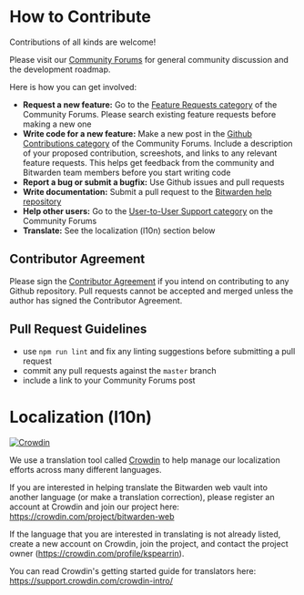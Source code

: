 # How to Contribute

Contributions of all kinds are welcome!

Please visit our [Community Forums](https://community.bitwarden.com/) for general community discussion and the development roadmap.

Here is how you can get involved:

-   **Request a new feature:** Go to the [Feature Requests category](https://community.bitwarden.com/c/feature-requests/) of the Community Forums. Please search existing feature requests before making a new one
-   **Write code for a new feature:** Make a new post in the [Github Contributions category](https://community.bitwarden.com/c/github-contributions/) of the Community Forums. Include a description of your proposed contribution, screeshots, and links to any relevant feature requests. This helps get feedback from the community and Bitwarden team members before you start writing code
-   **Report a bug or submit a bugfix:** Use Github issues and pull requests
-   **Write documentation:** Submit a pull request to the [Bitwarden help repository](https://github.com/bitwarden/help)
-   **Help other users:** Go to the [User-to-User Support category](https://community.bitwarden.com/c/support/) on the Community Forums
-   **Translate:** See the localization (l10n) section below

## Contributor Agreement

Please sign the [Contributor Agreement](https://cla-assistant.io/bitwarden/web) if you intend on contributing to any Github repository. Pull requests cannot be accepted and merged unless the author has signed the Contributor Agreement.

## Pull Request Guidelines

-   use `npm run lint` and fix any linting suggestions before submitting a pull request
-   commit any pull requests against the `master` branch
-   include a link to your Community Forums post

# Localization (l10n)

[![Crowdin](https://d322cqt584bo4o.cloudfront.net/bitwarden-web/localized.svg)](https://crowdin.com/project/bitwarden-web)

We use a translation tool called [Crowdin](https://crowdin.com) to help manage our localization efforts across many different languages.

If you are interested in helping translate the Bitwarden web vault into another language (or make a translation correction), please register an account at Crowdin and join our project here: https://crowdin.com/project/bitwarden-web

If the language that you are interested in translating is not already listed, create a new account on Crowdin, join the project, and contact the project owner (https://crowdin.com/profile/kspearrin).

You can read Crowdin's getting started guide for translators here: https://support.crowdin.com/crowdin-intro/
